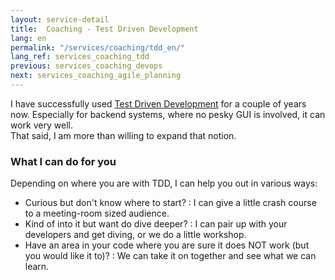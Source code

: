 ```yaml
---
layout: service-detail
title:  Coaching - Test Driven Development
lang: en
permalink: "/services/coaching/tdd_en/"
lang_ref: services_coaching_tdd
previous: services_coaching_devops
next: services_coaching_agile_planning
---
```

I have successfully used [Test Driven Development](https://en.wikipedia.org/wiki/Test-driven_development) for a couple of years now.
Especially for backend systems, where no pesky GUI is involved, it can work very well.  
That said, I am more than willing to expand that notion.

### What I can do for you
Depending on where you are with TDD, I can help you out in various ways:
- Curious but don't know where to start?
: I can give a little crash course to a meeting-room sized audience.
- Kind of into it but want do dive deeper?
: I can pair up with your developers and get diving, or we do a little workshop.
- Have an area in your code where you are sure it does NOT work (but you would like it to)?
: We can take it on together and see what we can learn.
